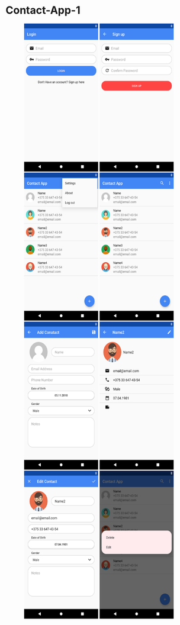 # Contact-App-1
<p align="center">
<img src="https://raw.githubusercontent.com/GeorgeT01/Contact-App-1/master/Screenshots/Screenshot_1573415547.png" width="200" height="400" />
<img src="https://raw.githubusercontent.com/GeorgeT01/Contact-App-1/master/Screenshots/Screenshot_1573415552.png" width="200" height="400" />
  <img src="https://raw.githubusercontent.com/GeorgeT01/Contact-App-1/master/Screenshots/Screenshot_1573415773.png" width="200" height="400" />
    <img src="https://raw.githubusercontent.com/GeorgeT01/Contact-App-1/master/Screenshots/Screenshot_1573415776.png" width="200" height="400" />
      <img src="https://raw.githubusercontent.com/GeorgeT01/Contact-App-1/master/Screenshots/Screenshot_1573415781.png" width="200" height="400" />
        <img src="https://raw.githubusercontent.com/GeorgeT01/Contact-App-1/master/Screenshots/Screenshot_1573415789.png" width="200" height="400" />
     <img src="https://raw.githubusercontent.com/GeorgeT01/Contact-App-1/master/Screenshots/Screenshot_1573415793.png" width="200" height="400" />
       <img src="https://raw.githubusercontent.com/GeorgeT01/Contact-App-1/master/Screenshots/Screenshot_1573415804.png" width="200" height="400" />
  </p>
  
